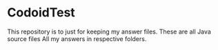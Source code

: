 # CodoidTest

This repository is to just for keeping my answer files.
These are all Java source files
All my answers in respective folders.
